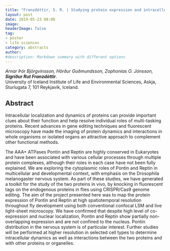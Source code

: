 ```yaml
---
title: "Franzdóttir, S. R. | Studying protein expression and intracellular dynamics of Pontin and Reptin in vivo"
layout: post
date: 2019-05-23 08:00
image:
headerImage: false
tag:
- poster
- life sciences
category: abstracts
author:
#description: Markdown summary with different options
---
```


_Arnar Þór Björgvinsson, Hörður Guðmundsson, Zophonías O. Jónsson, **Sigríður Rut Franzdóttir**_.<br/>
University of Iceland Institute of Life and Environmental Sciences, Askja, Sturlugata 7, 101 Reykjavik, Iceland.<br/>

## Abstract
Intracellular localization and dynamics of proteins can provide important clues about their function and help resolve individual roles of multi-tasking proteins. Recent advances in gene editing techniques and fluorescent microscopy have made the imaging of protein dynamics and interactions in whole organisms or isolated organs an attractive approach to complement other functional methods.<br/>

The AAA+ ATPases Pontin and Reptin are highly conserved in Eukaryotes and have been associated with various cellular processes through multiple protein complexes, although their roles in each case have not been fully explained. We are exploring the cytoplasmic roles of Pontin and Reptin in multicellular and developmental context, with emphasis on the Drosophila melanogaster nervous system. As part of these studies, we have generated a toolkit for the study of the two proteins in vivo, by knocking in fluorescent tags on the endogenous proteins in flies using CRISPR/Cas9 genome editing. The aim of the project presented here was to map the protein expression of Pontin and Reptin at high spatiotemporal resolution throughout fly development using both conventional confocal LSM and live light-sheet microscopy. We have confirmed that despite high level of co-expression and nuclear localization, Pontin and Reptin show partially non-overlapping expression and are not confined to the nucleus. Pontin distribution in the nervous system is of particular interest. Further studies will be performed at higher resolution in selected cell types to determine intracellular dynamics as well as interactions between the two proteins and with other proteins or organelles.<br/>

